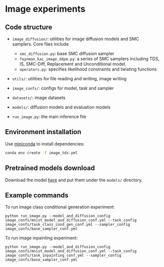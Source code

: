 # Image experiments 

## Code structure

- `image_diffusion/`:  utilities for image diffusion models and SMC samplers. Core files include
    -  `smc_diffusion.py`: base SMC diffusion sampler
    - `feynman_kac_image_ddpm.py`: a series of SMC samplers including TDS, IS, SMC-Diff, Replacement and Unconditional model. 
    - `operators.py`: specifies likelihood constraints and twisting functions 

- `utils/`: utilities for file reading and writing, image writing

- `image_confs/`: configs for model, task and sampler 

- `datasets/`: image datasets

- `models/`: diffusion models and evaluation models 

- `run_image.py`: the main inference file 


## Environment installation
Use [miniconda](https://docs.conda.io/en/main/miniconda.html) to install dependencies:
```bash
conda env create -f image_tds.yml
```

## Pretrained models download

Download the model [here](https://drive.google.com/file/d/18I0v7V_k4p0hY_J0FF1G6X8jVNekyS86/view?usp=sharing) and put them under the `models/` directory.  


## Example commands

To run image class conditional generation experiment:
```
python run_image.py --model_and_diffusion_config image_confs/mnist_model_and_diffusion_conf.yml --task_config image_confs/task_class_cond_gen_conf.yml --sampler_config image_confs/base_sampler_conf.yml 
```

To run image inpainting experiment:
```
python run_image.py --model_and_diffusion_config image_confs/mnist_model_and_diffusion_conf.yml --task_config image_confs/task_inpainting_conf.yml --sampler_config image_confs/base_sampler_conf.yml 
```

